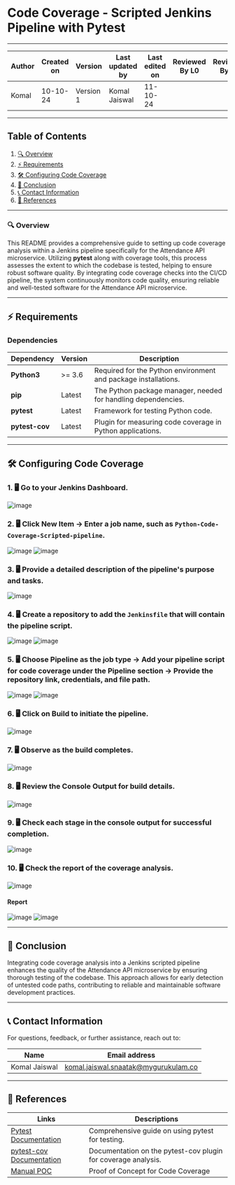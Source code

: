 # Code Coverage - Scripted Jenkins Pipeline with Pytest

---  
| Author      | Created on | Version   | Last updated by | Last edited on | Reviewed By L0 | Reviewed By L1 | Reviewed By L2 |
|-------------|------------|-----------|-----------------|----------------|----------------|----------------|----------------| 
| Komal       | 10-10-24   | Version 1 | Komal Jaiswal   | 11-10-24       |                |                |                |

---

## Table of Contents
1. [🔍 Overview](#-overview)
2. [⚡ Requirements](#-requirements)
3. [🛠️ Configuring Code Coverage](#-configuring-code-coverage)
4. [📌 Conclusion](#-conclusion)
5. [📞 Contact Information](#-contact-information)
6. [📖 References](#-references)

---

### 🔍 Overview
This README provides a comprehensive guide to setting up code coverage analysis within a Jenkins pipeline specifically for the Attendance API microservice. Utilizing **pytest** along with coverage tools, this process assesses the extent to which the codebase is tested, helping to ensure robust software quality. By integrating code coverage checks into the CI/CD pipeline, the system continuously monitors code quality, ensuring reliable and well-tested software for the Attendance API microservice.

---

## ⚡ Requirements

### Dependencies

| Dependency      | Version   | Description                                                     |
|-----------------|-----------|-----------------------------------------------------------------|
| **Python3**     | >= 3.6    | Required for the Python environment and package installations.  |
| **pip**         | Latest    | The Python package manager, needed for handling dependencies.   |
| **pytest**      | Latest    | Framework for testing Python code.                              |
| **pytest-cov**  | Latest    | Plugin for measuring code coverage in Python applications.      |

---

## 🛠️ Configuring Code Coverage

### 1. 🖥️ Go to your Jenkins Dashboard.
![image](https://github.com/user-attachments/assets/c45dfc53-c999-443e-9ced-a7005897ceb7)

### 2. 🖥️ Click **New Item** → Enter a job name, such as `Python-Code-Coverage-Scripted-pipeline`.
![image](https://github.com/user-attachments/assets/8e37a852-ab27-408a-99fc-3782c0171273)
![image](https://github.com/user-attachments/assets/440c1f2e-dba3-4c55-a26e-42bef0864da9)

### 3. 🖥️ Provide a detailed description of the pipeline's purpose and tasks.
![image](https://github.com/user-attachments/assets/48247d1c-75cc-4e6d-b6f2-925da04615bc)

### 4. 🖥️ Create a repository to add the `Jenkinsfile` that will contain the pipeline script.
![image](https://github.com/user-attachments/assets/65d46cf8-8dbe-44e8-95f0-ebfad5b49866)
![image](https://github.com/user-attachments/assets/c84ff085-6af4-4b18-aaab-6cc6ab704910)


### 5. 🖥️ Choose Pipeline as the job type → Add your pipeline script for code coverage under the Pipeline section → Provide the repository link, credentials, and file path.
![image](https://github.com/user-attachments/assets/54b89f13-05f0-4b73-9228-c29fab3f59b2)
![image](https://github.com/user-attachments/assets/fa12e088-175e-4f3a-b659-e4487008fbdd)


### 6. 🖥️ Click on **Build** to initiate the pipeline.
![image](https://github.com/user-attachments/assets/e983e2c7-4cc8-4c16-ae6d-5b7d56a7dd6b)

### 7. 🖥️ Observe as the build completes.
![image](https://github.com/user-attachments/assets/a3d65707-56ea-40fd-ae03-7255b6929993)

### 8. 🖥️ Review the **Console Output** for build details.
![image](https://github.com/user-attachments/assets/bce9013b-b3ab-4798-834f-5e42744e09cb)

### 9. 🖥️ Check each stage in the console output for successful completion.
![image](https://github.com/user-attachments/assets/2a081c4f-0f45-41be-b0b8-d4c00337f3bd)

### 10. 🖥️ Check the report of the coverage analysis.
![image](https://github.com/user-attachments/assets/e4db0490-d2c0-49a8-a7d8-ea2ef79e347b)

#### Report
![image](https://github.com/user-attachments/assets/74d8e637-3e03-48f2-8ad6-96e470c09d87)
![image](https://github.com/user-attachments/assets/7056af6f-7427-492d-9c36-75b7ce242548)



---

## 📌 Conclusion
Integrating code coverage analysis into a Jenkins scripted pipeline enhances the quality of the Attendance API microservice by ensuring thorough testing of the codebase. This approach allows for early detection of untested code paths, contributing to reliable and maintainable software development practices.

---

## 📞 Contact Information
For questions, feedback, or further assistance, reach out to:

| Name          | Email address                        |
|---------------|-------------------------------------|
| Komal Jaiswal | komal.jaiswal.snaatak@mygurukulam.co |

---

## 📖 References
| Links                                                                               | Descriptions                                          |
|-------------------------------------------------------------------------------------|-------------------------------------------------------|
| [Pytest Documentation](https://docs.pytest.org/en/stable/)                        | Comprehensive guide on using pytest for testing.     |
| [pytest-cov Documentation](https://pytest-cov.readthedocs.io/en/latest/)          | Documentation on the pytest-cov plugin for coverage analysis. |
| [Manual POC](https://github.com/mygurukulam-p10/Documentation-P10-Snaatak/tree/main/Application%20CI%20Design/Python%20CI%20Checks/Code-Coverage-POC) | Proof of Concept for Code Coverage                    |

